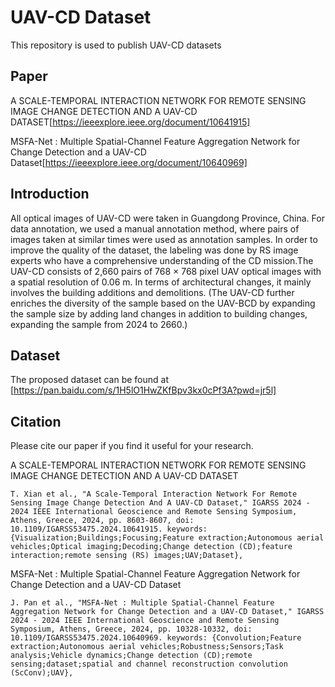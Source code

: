 # UAV-CD Dataset

This repository is used to publish UAV-CD datasets

## Paper

A SCALE-TEMPORAL INTERACTION NETWORK FOR REMOTE SENSING IMAGE CHANGE DETECTION AND A UAV-CD DATASET[https://ieeexplore.ieee.org/document/10641915]

MSFA-Net : Multiple Spatial-Channel Feature Aggregation Network for Change Detection and a UAV-CD Dataset[https://ieeexplore.ieee.org/document/10640969]

## Introduction

All optical images of UAV-CD were taken in Guangdong Province, China. For data annotation, we used a manual annotation method, where pairs of images taken at similar times were used as annotation samples. In order to improve the quality of the dataset, the labeling was done by RS image experts who have a comprehensive understanding of the CD mission.The UAV-CD consists of 2,660 pairs of 768 × 768 pixel UAV optical images with a spatial resolution of 0.06 m. In terms of architectural changes, it mainly involves the building additions and demolitions. (The UAV-CD further enriches the diversity of the sample based on the UAV-BCD by expanding the sample size by adding land changes in addition to building changes, expanding the sample from 2024 to 2660.)

## Dataset

The proposed dataset can be found at [https://pan.baidu.com/s/1H5lO1HwZKfBpv3kx0cPf3A?pwd=jr5l] 

## Citation

Please cite our paper if you find it useful for your research.

A SCALE-TEMPORAL INTERACTION NETWORK FOR REMOTE SENSING IMAGE CHANGE DETECTION AND A UAV-CD DATASET
```
T. Xian et al., "A Scale-Temporal Interaction Network For Remote Sensing Image Change Detection And A UAV-CD Dataset," IGARSS 2024 - 2024 IEEE International Geoscience and Remote Sensing Symposium, Athens, Greece, 2024, pp. 8603-8607, doi: 10.1109/IGARSS53475.2024.10641915. keywords: {Visualization;Buildings;Focusing;Feature extraction;Autonomous aerial vehicles;Optical imaging;Decoding;Change detection (CD);feature interaction;remote sensing (RS) images;UAV;Dataset},
```
MSFA-Net : Multiple Spatial-Channel Feature Aggregation Network for Change Detection and a UAV-CD Dataset
```
J. Pan et al., "MSFA-Net : Multiple Spatial-Channel Feature Aggregation Network for Change Detection and a UAV-CD Dataset," IGARSS 2024 - 2024 IEEE International Geoscience and Remote Sensing Symposium, Athens, Greece, 2024, pp. 10328-10332, doi: 10.1109/IGARSS53475.2024.10640969. keywords: {Convolution;Feature extraction;Autonomous aerial vehicles;Robustness;Sensors;Task analysis;Vehicle dynamics;Change detection (CD);remote sensing;dataset;spatial and channel reconstruction convolution (ScConv);UAV},
```

